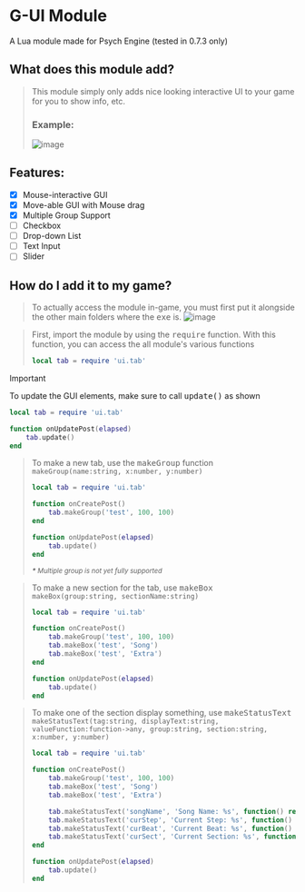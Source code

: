 # G-UI Module
A Lua module made for Psych Engine (tested in 0.7.3 only)

## What does this module add?
> This module simply only adds nice looking interactive UI to your game for you to show info, etc.
> 
> ### Example:
> ![image](https://github.com/user-attachments/assets/e21cfdd5-3984-46c6-b33b-1b0619757fae)

## Features:
- [X] Mouse-interactive GUI
- [X] Move-able GUI with Mouse drag
- [X] Multiple Group Support
- [ ] Checkbox
- [ ] Drop-down List
- [ ] Text Input
- [ ] Slider

## How do I add it to my game?
> To actually access the module in-game, you must first put it alongside the other main folders where the <kbd>exe</kbd> is.
> ![image](https://github.com/user-attachments/assets/1b39ed1a-039b-448f-8428-bcdcec5d4b0c)

> First, import the module by using the <kbd>require</kbd> function. With this function, you can access the all module's various functions
> ```lua
> local tab = require 'ui.tab' 
> ```

> [!IMPORTANT]
> To update the GUI elements, make sure to call <kbd>update()</kbd> as shown
> ```lua
> local tab = require 'ui.tab'
>
> function onUpdatePost(elapsed)
>     tab.update()
> end
> ```

> To make a new tab, use the <kbd>makeGroup</kbd> function <br>
> `makeGroup(name:string, x:number, y:number)`
> ```lua
> local tab = require 'ui.tab'
>
> function onCreatePost()
>     tab.makeGroup('test', 100, 100)
> end
>
> function onUpdatePost(elapsed)
>     tab.update()
> end
> ```
> <sup><i><b>*</b> Multiple group is not yet fully supported</i></sup>

> To make a new section for the tab, use <kbd>makeBox</kbd> <br>
> `makeBox(group:string, sectionName:string)`
> ```lua
> local tab = require 'ui.tab'
>
> function onCreatePost()
>     tab.makeGroup('test', 100, 100)
>     tab.makeBox('test', 'Song')
>     tab.makeBox('test', 'Extra')
> end
> 
> function onUpdatePost(elapsed)
>     tab.update()
> end
> ```

> To make one of the section display something, use <kbd>makeStatusText</kbd> <br>
> `makeStatusText(tag:string, displayText:string, valueFunction:function->any, group:string, section:string, x:number, y:number)`
> ```lua
> local tab = require 'ui.tab'
>
> function onCreatePost()
>     tab.makeGroup('test', 100, 100)
>     tab.makeBox('test', 'Song')
>     tab.makeBox('test', 'Extra')
>
>     tab.makeStatusText('songName', 'Song Name: %s', function() return songName end, false, 'debug', 'Song', 10, 10)
>     tab.makeStatusText('curStep', 'Current Step: %s', function() return curStep end, true, 'debug', 'Song', 10, 40)
>     tab.makeStatusText('curBeat', 'Current Beat: %s', function() return curBeat end, true, 'debug', 'Song', 10, 60)
>     tab.makeStatusText('curSect', 'Current Section: %s', function() return curSection end, true, 'debug', 'Song', 10, 80)
> end
>
> function onUpdatePost(elapsed)
>     tab.update()
> end
> ```
